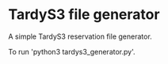 # TardyS3 file generator

A simple TardyS3 reservation file generator.

To run 'python3 tardys3_generator.py'.
